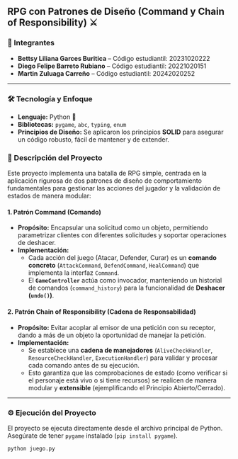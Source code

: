 ## RPG con Patrones de Diseño (Command y Chain of Responsibility) ⚔️

### 👥 Integrantes

- **Bettsy Liliana Garces Buritica** – Código estudiantil: 20231020222 
- **Diego Felipe Barreto Rubiano** – Código estudiantil: 20221020151  
- **Martin Zuluaga Carreño** – Código estudiantil: 20242020252

---

### 🛠️ Tecnología y Enfoque

- **Lenguaje:** Python 🐍
- **Bibliotecas:** `pygame`, `abc`, `typing`, `enum`
- **Principios de Diseño:** Se aplicaron los principios **SOLID** para asegurar un código robusto, fácil de mantener y de extender.

### 📜 Descripción del Proyecto

Este proyecto implementa una batalla de RPG simple, centrada en la aplicación rigurosa de dos patrones de diseño de comportamiento fundamentales para gestionar las acciones del jugador y la validación de estados de manera modular:

#### 1. Patrón Command (Comando)

* **Propósito:** Encapsular una solicitud como un objeto, permitiendo parametrizar clientes con diferentes solicitudes y soportar operaciones de deshacer.
* **Implementación:**
    * Cada acción del juego (Atacar, Defender, Curar) es un **comando concreto** (`AttackCommand`, `DefendCommand`, `HealCommand`) que implementa la interfaz `Command`.
    * El **`GameController`** actúa como invocador, manteniendo un historial de comandos (`command_history`) para la funcionalidad de **Deshacer (`undo()`)**.

#### 2. Patrón Chain of Responsibility (Cadena de Responsabilidad)

* **Propósito:** Evitar acoplar al emisor de una petición con su receptor, dando a más de un objeto la oportunidad de manejar la petición.
* **Implementación:**
    * Se establece una **cadena de manejadores** (`AliveCheckHandler`, `ResourceCheckHandler`, `ExecutionHandler`) para validar y procesar cada comando antes de su ejecución.
    * Esto garantiza que las comprobaciones de estado (como verificar si el personaje está vivo o si tiene recursos) se realicen de manera modular y **extensible** (ejemplificando el Principio Abierto/Cerrado).

---

### ⚙️ Ejecución del Proyecto

El proyecto se ejecuta directamente desde el archivo principal de Python. Asegúrate de tener `pygame` instalado (`pip install pygame`).

```bash
python juego.py
